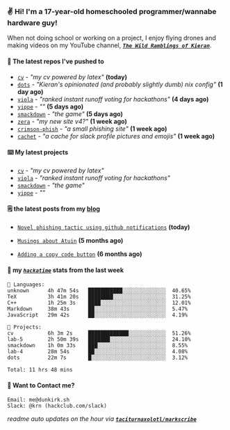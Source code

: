 ### ✌️ Hi! I'm a 17-year-old homeschooled programmer/wannabe hardware guy!

When not doing school or working on a project, I enjoy flying drones and making videos on my YouTube channel, [**_`The Wild Ramblings of Kieran`_**](https://youtube.com/@kieran.rambles).

#### 👷 The latest repos I've pushed to

- [`cv`](https://github.com/taciturnaxolotl/cv) - _"my cv powered by latex"_ **(today)**
- [`dots`](https://github.com/taciturnaxolotl/dots) - _"Kieran's opinionated (and probably slightly dumb) nix config"_ **(1 day ago)**
- [`viola`](https://github.com/taciturnaxolotl/viola) - _"ranked instant runoff voting for hackathons"_ **(4 days ago)**
- [`yippe`](https://github.com/taciturnaxolotl/yippe) - _""_ **(5 days ago)**
- [`smackdown`](https://github.com/taciturnaxolotl/smackdown) - _"the game"_ **(5 days ago)**
- [`zera`](https://github.com/taciturnaxolotl/zera) - _"my new site v4?"_ **(1 week ago)**
- [`crimson-phish`](https://github.com/taciturnaxolotl/crimson-phish) - _"a small phishing site"_ **(1 week ago)**
- [`cachet`](https://github.com/taciturnaxolotl/cachet) - _"a cache for slack profile pictures and emojis"_ **(1 week ago)**

#### ⌨️ My latest projects

- [`cv`](https://github.com/taciturnaxolotl/cv) - _"my cv powered by latex"_
- [`viola`](https://github.com/taciturnaxolotl/viola) - _"ranked instant runoff voting for hackathons"_
- [`smackdown`](https://github.com/taciturnaxolotl/smackdown) - _"the game"_
- [`yippe`](https://github.com/taciturnaxolotl/yippe) - _""_

#### 🗒️ the latest posts from my [blog](https://dunkirk.sh)

- [`Novel phishing tactic using github notifications`](https://dunkirk.sh/blog/github-phishing/) **(today)**

- [`Musings about Atuin`](https://dunkirk.sh/blog/atuin/) **(5 months ago)**

- [`Adding a copy code button`](https://dunkirk.sh/blog/adding-a-copy-button/) **(6 months ago)**



#### 📡 my [_`hackatime`_](https://waka.hackclub.com) stats from the last week

```text
💾 Languages:
unknown      4h 47m 54s   ███████████░░░░░░░░░░░░░░  40.65%
TeX          3h 41m 20s   ████████░░░░░░░░░░░░░░░░░  31.25%
C++          1h 25m 3s    ████░░░░░░░░░░░░░░░░░░░░░  12.01%
Markdown     38m 43s      ██░░░░░░░░░░░░░░░░░░░░░░░  5.47%
JavaScript   29m 42s      ██░░░░░░░░░░░░░░░░░░░░░░░  4.19%

💼 Projects:
cv           6h 3m 2s     █████████████░░░░░░░░░░░░  51.26%
lab-5        2h 50m 39s   ███████░░░░░░░░░░░░░░░░░░  24.10%
smackdown    1h 0m 33s    ███░░░░░░░░░░░░░░░░░░░░░░  8.55%
lab-4        28m 54s      ██░░░░░░░░░░░░░░░░░░░░░░░  4.08%
dots         22m 7s       █░░░░░░░░░░░░░░░░░░░░░░░░  3.12%

Total: 11 hrs 48 mins
```

#### 📮 Want to Contact me?

```text
Email: me@dunkirk.sh
Slack: @krn (hackclub.com/slack)
```

_readme auto updates on the hour via [**`taciturnaxolotl/markscribe`**](https://github.com/taciturnaxolotl/markscribe)_
